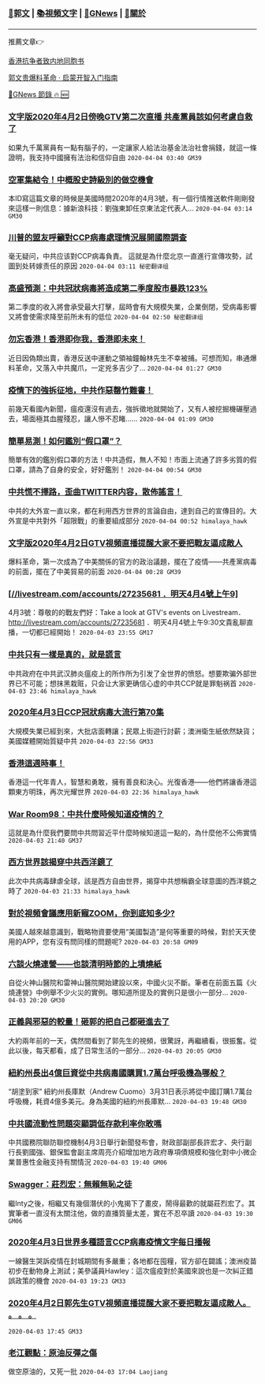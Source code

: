 ###  [:eagle:郭文](https://github.com/ourhimalayas/txt) | [:books:視頻文字](https://github.com/ourhimalayas/txt/blob/master/content/README.md) | [:newspaper:GNews](https://github.com/ourhimalayas/txt/blob/master/content/gnews/README.md) | [:pray:關於](https://github.com/ourhimalayas/home/tree/master/about)
---

推薦文章:point_right:

[香港抗争者致内地同胞书](https://github.com/ourhimalayas/news/blob/master/2019/08/a_letter_from_the_hong_kong_people.md)

[郭文贵爆料革命 · 启蒙开智入门指南](https://github.com/ourhimalayas/txt/issues/1)

[:newspaper:GNews 節錄 :fire: :new:](https://github.com/ourhimalayas/txt/blob/master/content/gnews/README.md) 



### [文字版2020年4月2日傍晚GTV第二次直播 共產黨員該如何考慮自救了](/content/gnews/1/README.md)

如果九千萬黨員有一點有腦子的，一定讓家人給法治基金法治社會捐錢，就這一條證明，我支持中國擁有法治和信仰自由  `2020-04-04 03:40 GM39`

### [空軍集結令！中概股史詩級別的做空機會](/content/gnews/2/README.md)

本ID寫這篇文章的時候是美國時間2020年的4月3號，有一個行情推送軟件剛剛發來這樣一則信息：據新浪科技：劉強東卸任京東法定代表人...  `2020-04-04 03:14 GM30`

### [川普的盟友呼籲對CCP病毒處理情況展開國際調查](/content/gnews/3/README.md)

毫无疑问，中共应该對CCP病毒負責。 這就是為什麼北京一直進行宣傳攻勢，試圖到处转嫁责任的原因  `2020-04-04 03:11 秘密翻译组`

### [高盛預測：中共冠狀病毒將造成第二季度股市暴跌123%](/content/gnews/4/README.md)

第二季度的收入將會承受最大打擊，屆時會有大規模失業，企業倒閉，受病毒影響又將會使需求降至前所未有的低位  `2020-04-04 02:50 秘密翻译组`

### [勿忘香港！香港即你我，香港即未來！](/content/gnews/5/README.md)

近日因偽類出賣，香港反送中運動之領袖鐘翰林先生不幸被捕。可想而知，串通爆料革命，又落入中共魔爪，一定兇多吉少了...  `2020-04-04 01:27 GM30`

### [疫情下的強拆征地，中共作惡罄竹難書！](/content/gnews/6/README.md)

前幾天看國內新聞，瘟疫還沒有過去，強拆徵地就開始了，又有人被挖掘機碾壓過去，場面極其血腥殘忍，讓人慘不忍睹……  `2020-04-04 01:09 GM30`

### [簡單易測！如何鑑別“假口罩”？](/content/gnews/7/README.md)

簡單有效的鑑別假口罩的方法！中共造假，無人不知！市面上流通了許多劣質的假口罩，請為了自身的安全，好好鑑別！  `2020-04-04 00:54 GM30`

### [中共慌不擇路，歪曲TWITTER内容，散佈謠言！](/content/gnews/8/README.md)

中共的大外宣一直以來，都在利用西方世界的言論自由，達到自己的宣傳目的。大外宣是中共對外「超限戰」的重要組成部分  `2020-04-04 00:52 himalaya_hawk`

### [文字版2020年4月2日GTV視頻直播提醒大家不要把戰友逼成敵人](/content/gnews/9/README.md)

爆料革命，第一次成為了中美關係的官方的政治議題，擺在了疫情——共產黨病毒的前面，擺在了中美貿易的前面  `2020-04-04 00:28 GM39`

### [[//livestream.com/accounts/27235681 ．明天4月4號上午9]](/content/gnews/10/README.md)

4月3號：尊敬的的戰友們好：Take a look at GTV&#039;s events on Livestream．
http://livestream.com/accounts/27235681 ．明天4月4號上午9:30文貴亂聊直播，一切都已經開始！  `2020-04-03 23:55 GM17`

### [中共只有一樣是真的，就是謊言](/content/gnews/11/README.md)

中共政府在中共武汉肺炎瘟疫上的所作所为引发了全世界的愤怒。想要欺骗外部世界已不可能；想抹黑栽赃，只会让大家更确信心虚的中共CCP就是罪魁祸首  `2020-04-03 23:46 himalaya_hawk`

### [2020年4月3日CCP冠狀病毒大流行第70集](/content/gnews/12/README.md)

大規模失業已經到來，大批店面轉讓；民眾上街遊行討薪；澳洲衛生紙依然缺貨；美國媒體開始質疑中共  `2020-04-03 22:56 GM33`

### [香港這週時事！](/content/gnews/13/README.md)

香港這一代年青人，智慧和勇敢，擁有善良和決心。光復香港——他們將讓香港這顆東方明珠，再次光耀世界  `2020-04-03 22:36 himalaya_hawk`

### [War Room98：中共什麼時候知道疫情的？](/content/gnews/14/README.md)

這就是為什麼我們要問中共問習近平什麼時候知道這一點的，為什麼他不公佈實情  `2020-04-03 21:40 GM37`

### [西方世界該揭穿中共西洋鏡了](/content/gnews/15/README.md)

此次中共病毒肆虐全球，該是西方自由世界，揭穿中共想稱霸全球意圖的西洋鏡之時了  `2020-04-03 21:33 himalaya_hawk`

### [對於視頻會議應用新寵ZOOM，你到底知多少?](/content/gnews/16/README.md)

美國人越來越意識到，戰略物資要使用“美國製造”是何等重要的時候，對於天天使用的APP，您有沒有問同樣的問題呢?  `2020-04-03 20:58 GM09`

### [六談火燒連營——也談清明時節的上墳燒紙](/content/gnews/17/README.md)

自從火神山醫院和雷神山醫院開始建設以來，中國火災不斷。筆者在前面五篇《火燒連營》中例舉不少火災的實例。哪知道所提及的實例只是很小一部分...  `2020-04-03 20:20 GM30`

### [正義與邪惡的較量！砸郭的把自己都砸進去了](/content/gnews/18/README.md)

大約兩年前的一天，偶然間看到了郭先生的視頻，很驚訝，再繼續看，很振奮。從此以後，每天都看，成了日常生活的一部分...  `2020-04-03 20:05 GM30`

### [紐約州長出4億巨資從中共病毒國購買1.7萬台呼吸機為哪般？](/content/gnews/19/README.md)

“胡塗到家” 紐約州長庫默（Andrew Cuomo）3月31日表示將從中國訂購1.7萬台呼吸機，耗資4億多美元。身為美國的紐約州長庫默...  `2020-04-03 19:48 GM30`

### [中共國流動性問題突顯調低存款利率你敢嗎](/content/gnews/20/README.md)

中共國務院聯防聯控機制4月3日舉行新聞發布會，財政部副部長許宏才、央行副行長劉國強、銀保監會副主席周亮介紹增加地方政府專項債規模和強化對中小微企業普惠性金融支持有關情況  `2020-04-03 19:40 GM06`

### [Swagger：莊烈宏：無賴無恥之徒](/content/gnews/21/README.md)

繼Inty之後，相繼又有幾個潛伏的小鬼揭下了畫皮，鬧得最歡的就屬莊烈宏了。其實筆者一直沒有太關注他，做的直播質量太差，實在不忍卒讀  `2020-04-03 19:30 GM06`

### [2020年4月3日世界多種語言CCP病毒疫情文字每日播報](/content/gnews/22/README.md)

一線醫生哭訴疫情在封城期間有多嚴重；各地都在囤糧，官方卻在闢謠；澳洲疫苗初步在動物身上測試；美參議員Hawley：這次瘟疫對於美國來說也是一次糾正錯誤政策的機會  `2020-04-03 19:23 GM33`

### [2020年4月2日郭先生GTV視頻直播提醒大家不要把戰友逼成敵人。 。 。 。](/content/gnews/23/README.md)

 `2020-04-03 17:45 GM33`

### [老江觀點：原油反彈之傷](/content/gnews/24/README.md)

做空原油的，又死一批  `2020-04-03 17:04 Laojiang`

